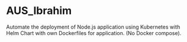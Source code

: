 # AUS_Ibrahim
Automate the deployment of Node.js application using Kubernetes with Helm Chart with own Dockerfiles for application. (No Docker compose).
